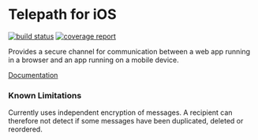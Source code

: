 Telepath for iOS
================
[![build status](https://gitlab.ta.philips.com/blockchain-lab/telepath-ios/badges/master/build.svg)](https://gitlab.ta.philips.com/blockchain-lab/telepath/commits/master)
[![coverage report](https://gitlab.ta.philips.com/blockchain-lab/telepath-ios/badges/master/coverage.svg)](https://gitlab.ta.philips.com/blockchain-lab/telepath/commits/master)

Provides a secure channel for communication between a web app running in a
browser and an app running on a mobile device.

[Documentation][1]

[1]: http://blockchain-lab.gitlab-pages.ta.philips.com/telepath

### Known Limitations

Currently uses independent encryption of messages. A recipient can therefore not detect if some messages have been duplicated, deleted or reordered.
